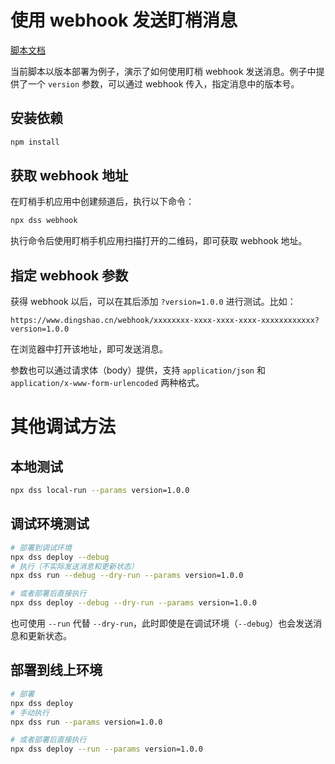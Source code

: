 # 使用 webhook 发送盯梢消息

[脚本文档](https://docs.dingshao.cn/script/getting-started.html)

当前脚本以版本部署为例子，演示了如何使用盯梢 webhook 发送消息。例子中提供了一个 `version` 参数，可以通过 webhook 传入，指定消息中的版本号。

## 安装依赖

```bash
npm install
```

## 获取 webhook 地址

在盯梢手机应用中创建频道后，执行以下命令：

```bash
npx dss webhook
```

执行命令后使用盯梢手机应用扫描打开的二维码，即可获取 webhook 地址。

## 指定 webhook 参数

获得 webhook 以后，可以在其后添加 `?version=1.0.0` 进行测试。比如：

```
https://www.dingshao.cn/webhook/xxxxxxxx-xxxx-xxxx-xxxx-xxxxxxxxxxxx?version=1.0.0
```

在浏览器中打开该地址，即可发送消息。

参数也可以通过请求体（body）提供，支持 `application/json` 和 `application/x-www-form-urlencoded` 两种格式。

# 其他调试方法

## 本地测试

```bash
npx dss local-run --params version=1.0.0
```

## 调试环境测试

```bash
# 部署到调试环境
npx dss deploy --debug
# 执行（不实际发送消息和更新状态）
npx dss run --debug --dry-run --params version=1.0.0

# 或者部署后直接执行
npx dss deploy --debug --dry-run --params version=1.0.0
```

也可使用 `--run` 代替 `--dry-run`，此时即使是在调试环境（`--debug`）也会发送消息和更新状态。

## 部署到线上环境

```bash
# 部署
npx dss deploy
# 手动执行
npx dss run --params version=1.0.0

# 或者部署后直接执行
npx dss deploy --run --params version=1.0.0
```
